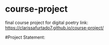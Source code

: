 # course-project
final course project for digital poetry
link: https://clarissafurtado7.github.io/course-project/

#Project Statement:

